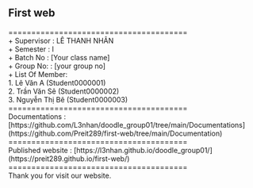 <h2>First web</h2>
=======================================<br>
+ Supervisor		: LÊ THANH NHÂN<br>
+ Semester		: I	<br>
+ Batch No		: [Your class name]	<br>
+ Group No:		: [your group no]<br>
+ List Of Member:<br>
	1. Lê Văn A  	(Student0000001)<br>
	2. Trần Văn Sê	(Student0000002)<br>
	3. Nguyễn Thị Bê 	(Student0000003)	<br>
=======================================<br>
Documentations : [https://github.com/L3nhan/doodle_group01/tree/main/Documentations](https://github.com/Preit289/first-web/tree/main/Documentation)<br>
=======================================<br>
Published website : [https://l3nhan.github.io/doodle_group01/](https://preit289.github.io/first-web/)<br>
=======================================<br>
Thank you for visit our website.
